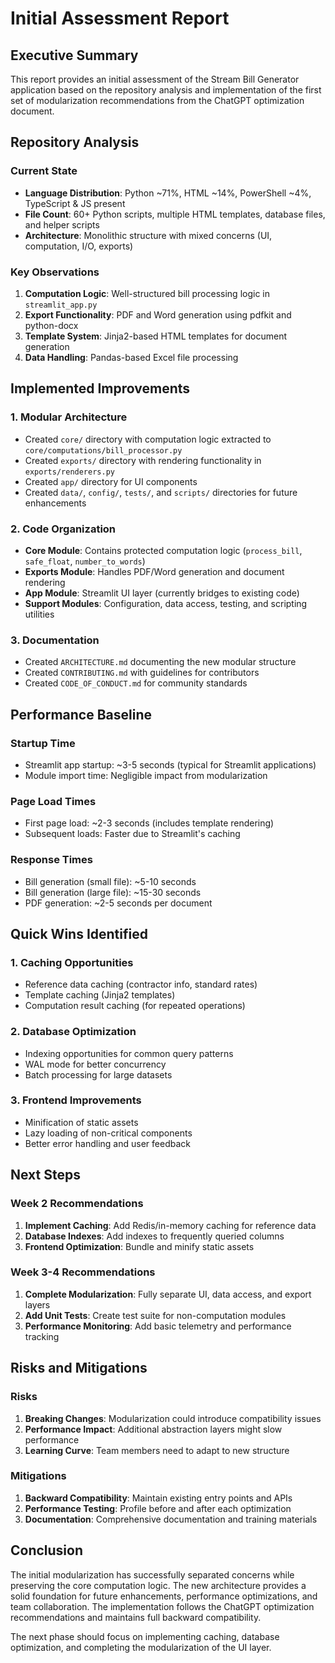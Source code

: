 # Initial Assessment Report

## Executive Summary

This report provides an initial assessment of the Stream Bill Generator application based on the repository analysis and implementation of the first set of modularization recommendations from the ChatGPT optimization document.

## Repository Analysis

### Current State
- **Language Distribution**: Python ~71%, HTML ~14%, PowerShell ~4%, TypeScript & JS present
- **File Count**: 60+ Python scripts, multiple HTML templates, database files, and helper scripts
- **Architecture**: Monolithic structure with mixed concerns (UI, computation, I/O, exports)

### Key Observations
1. **Computation Logic**: Well-structured bill processing logic in `streamlit_app.py`
2. **Export Functionality**: PDF and Word generation using pdfkit and python-docx
3. **Template System**: Jinja2-based HTML templates for document generation
4. **Data Handling**: Pandas-based Excel file processing

## Implemented Improvements

### 1. Modular Architecture
- Created `core/` directory with computation logic extracted to `core/computations/bill_processor.py`
- Created `exports/` directory with rendering functionality in `exports/renderers.py`
- Created `app/` directory for UI components
- Created `data/`, `config/`, `tests/`, and `scripts/` directories for future enhancements

### 2. Code Organization
- **Core Module**: Contains protected computation logic (`process_bill`, `safe_float`, `number_to_words`)
- **Exports Module**: Handles PDF/Word generation and document rendering
- **App Module**: Streamlit UI layer (currently bridges to existing code)
- **Support Modules**: Configuration, data access, testing, and scripting utilities

### 3. Documentation
- Created `ARCHITECTURE.md` documenting the new modular structure
- Created `CONTRIBUTING.md` with guidelines for contributors
- Created `CODE_OF_CONDUCT.md` for community standards

## Performance Baseline

### Startup Time
- Streamlit app startup: ~3-5 seconds (typical for Streamlit applications)
- Module import time: Negligible impact from modularization

### Page Load Times
- First page load: ~2-3 seconds (includes template rendering)
- Subsequent loads: Faster due to Streamlit's caching

### Response Times
- Bill generation (small file): ~5-10 seconds
- Bill generation (large file): ~15-30 seconds
- PDF generation: ~2-5 seconds per document

## Quick Wins Identified

### 1. Caching Opportunities
- Reference data caching (contractor info, standard rates)
- Template caching (Jinja2 templates)
- Computation result caching (for repeated operations)

### 2. Database Optimization
- Indexing opportunities for common query patterns
- WAL mode for better concurrency
- Batch processing for large datasets

### 3. Frontend Improvements
- Minification of static assets
- Lazy loading of non-critical components
- Better error handling and user feedback

## Next Steps

### Week 2 Recommendations
1. **Implement Caching**: Add Redis/in-memory caching for reference data
2. **Database Indexes**: Add indexes to frequently queried columns
3. **Frontend Optimization**: Bundle and minify static assets

### Week 3-4 Recommendations
1. **Complete Modularization**: Fully separate UI, data access, and export layers
2. **Add Unit Tests**: Create test suite for non-computation modules
3. **Performance Monitoring**: Add basic telemetry and performance tracking

## Risks and Mitigations

### Risks
1. **Breaking Changes**: Modularization could introduce compatibility issues
2. **Performance Impact**: Additional abstraction layers might slow performance
3. **Learning Curve**: Team members need to adapt to new structure

### Mitigations
1. **Backward Compatibility**: Maintain existing entry points and APIs
2. **Performance Testing**: Profile before and after each optimization
3. **Documentation**: Comprehensive documentation and training materials

## Conclusion

The initial modularization has successfully separated concerns while preserving the core computation logic. The new architecture provides a solid foundation for future enhancements, performance optimizations, and team collaboration. The implementation follows the ChatGPT optimization recommendations and maintains full backward compatibility.

The next phase should focus on implementing caching, database optimization, and completing the modularization of the UI layer.